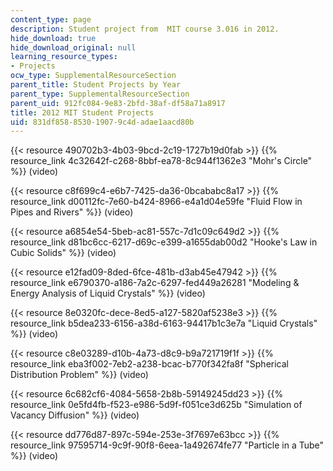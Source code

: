 ```yaml
---
content_type: page
description: Student project from  MIT course 3.016 in 2012.
hide_download: true
hide_download_original: null
learning_resource_types:
- Projects
ocw_type: SupplementalResourceSection
parent_title: Student Projects by Year
parent_type: SupplementalResourceSection
parent_uid: 912fc084-9e83-2bfd-38af-df58a71a8917
title: 2012 MIT Student Projects
uid: 831df858-8530-1907-9c4d-adae1aacd80b
---
```


{{< resource 490702b3-4b03-9bcd-2c19-1727b19d0fab >}} {{% resource_link 4c32642f-c268-8bbf-ea78-8c944f1362e3 "Mohr's Circle" %}} (video)

{{< resource c8f699c4-e6b7-7425-da36-0bcababc8a17 >}} {{% resource_link d00112fc-7e60-b424-8966-e4a1d04e59fe "Fluid Flow in Pipes and Rivers" %}} (video)

{{< resource a6854e54-5beb-ac81-557c-7d1c09c649d2 >}} {{% resource_link d81bc6cc-6217-d69c-e399-a1655dab00d2 "Hooke's Law in Cubic Solids" %}} (video)

{{< resource e12fad09-8ded-6fce-481b-d3ab45e47942 >}} {{% resource_link e6790370-a186-7a2c-6297-fed449a26281 "Modeling & Energy Analysis of Liquid Crystals" %}} (video)

{{< resource 8e0320fc-dece-8ed5-a127-5820af5238e3 >}} {{% resource_link b5dea233-6156-a38d-6163-94417b1c3e7a "Liquid Crystals" %}} (video)

{{< resource c8e03289-d10b-4a73-d8c9-b9a721719f1f >}} {{% resource_link eba3f002-7eb2-a238-bcac-b770f342fa8f "Spherical Distribution Problem" %}} (video)

{{< resource 6c682cf6-4084-5658-2b8b-59149245dd23 >}} {{% resource_link 0e5fd4fb-f523-e986-5d9f-f051ce3d625b "Simulation of Vacancy Diffusion" %}} (video)

{{< resource dd776d87-897c-594e-253e-3f7697e63bcc >}} {{% resource_link 97595714-9c9f-90f8-6eea-1a492674fe77 "Particle in a Tube" %}} (video)